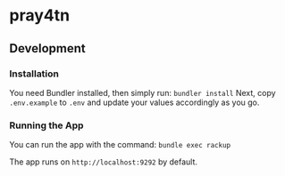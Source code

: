 # pray4tn

## Development

### Installation

You need Bundler installed, then simply run:
`bundler install`
Next, copy `.env.example` to `.env` and update your values accordingly as you go.

### Running the App

You can run the app with the command:
`bundle exec rackup`

The app runs on `http://localhost:9292` by default.
